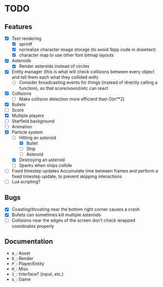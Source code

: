 # TODO

## Features

- [x] Text rendering
  - [x] sprintf
  - [x] normalize character image storage (to avoid 1bpp code in drawtext)
  - [x] character map to use other font bitmap layouts
- [x] Asteroids
  - [x] Render asteroids instead of circles
- [x] Entity manager (this is what will check collisions between every object and tell them each what they collided with)
  - [ ] Consider broadcasting events for things (instead of directly calling a function), so that score/sound/etc can react
- [x] Collisions
  - [ ] Make collision detection more efficient than O(n**2)
- [x] Bullets
- [ ] Score
- [x] Multiple players
- [ ] Starfield background
- [ ] Animation
- [x] Particle system
  - [ ] Hitting an asteroid
    - [x] Bullet
    - [ ] Ship
    - [ ] Asteroid
  - [x] Destroying an asteroid
  - [ ] Sparks when ships collide
- [ ] Fixed timestep updates
      Accumulate time between frames and perform a fixed timestep update, to
      prevent skipping interactions
- [ ] Lua scripting?

## Bugs

- [x] Coasting/thrusting near the bottom right corner causes a crash
- [x] Bullets can sometimes kill multiple asteroids
- [ ] Collisions near the edges of the screen don't check wrapped coordinates properly

## Documentation

- `A_`: Asset
- `R_`: Render
- `P_`: Player/Entity
- `M_`: Misc
- `I_`: Interface? (input, etc.)
- `G_`: Game
